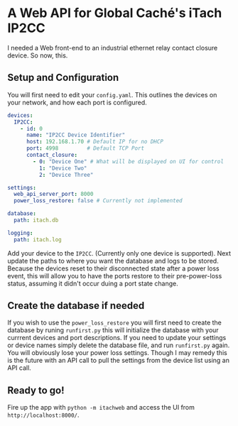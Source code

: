 # A Web API for Global Caché's iTach IP2CC

I needed a Web front-end to an industrial ethernet relay contact closure device. So now, this.

## Setup and Configuration

You will first need to edit your `config.yaml`. This outlines the devices on your network, and how
each port is configured.

```yml
devices:
  IP2CC:
    - id: 0
      name: "IP2CC Device Identifier"
      host: 192.168.1.70 # Default IP for no DHCP
      port: 4998         # Default TCP Port
      contact_closure:
        - 0: "Device One" # What will be displayed on UI for control
          1: "Device Two"
          2: "Device Three"

settings:
  web_api_server_port: 8000
  power_loss_restore: false # Currently not implemented

database:
  path: itach.db

logging:
  path: itach.log
```

Add your device to the `IP2CC`. (Currently only one device is supported). Next update the paths
to where you want the database and logs to be stored. Because the devices reset to their disconnected
state after a power loss event, this will allow you to have the ports restore to their pre-power-loss
status, assuming it didn't occur duing a port state change.

## Create the database if needed

If you wish to use the `power_loss_restore` you will first need to create the database by runing `runfirst.py`
this will initialize the database with your currrent devices and port descriptions. If you need to update your
settings or device names simply delete the database file, and run `runfirst.py` again. You will obviously lose
your power loss settings. Though I may remedy this is the future with an API call to pull the settings from
the device list using an API call.

## Ready to go!

Fire up the app with `python -m itachweb` and access the UI from `http://localhost:8000/`.
